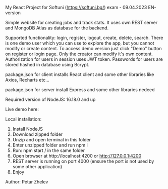 My React Project for Softuni (https://softuni.bg/) exam - 09.04.2023
EN-version

Simple website for creating jobs and track stats.
It uses own REST server and MongoDB Atlas as database for the backend.

Supported functionality: login, register, logout, create, delete, search. There is one demo user which you can use to explore the app, but you cannot modify or create content. To access demo version just click "Demo" button on register or login page. Only the creator can modify it's own content. Authorization for users in session uses JWT token. Passwords for users are stored hashed in database using Bcrypt.

package.json for client installs React client and some other libraries like Axios, Recharts etc...

package.json for server install Express and some other libraries nedeed

Required version of NodeJS: 16.18.0 and up

Live demo here:

Local installation:

1. Install NodeJS
2. Download zipped folder
3. Unzip and open terminal in this folder
4. Enter unzipped folder and run npm i
5. Run: npm start / in the same folder
6. Open browser at http://localhost:4200 or http://127.0.0.1:4200
7. REST server is running on port 4000 (ensure the port is not used by some other application)
8. Enjoy

Author: Petar Zhelev
